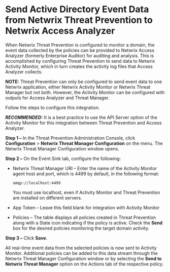 # Send Active Directory Event Data from Netwrix Threat Prevention to Netwrix Access Analyzer

When Netwrix Threat Prevention is configured to monitor a domain, the event data collected by the
policies can be provided to Netwrix Access Analyzer (formerly Enterprise Auditor) for auditing and
analysis. This is accomplished by configuring Threat Prevention to send data to Netwrix Activity
Monitor, which in turn creates the activity log files that Access Analyzer collects.

**NOTE:** Threat Prevention can only be configured to send event data to one Netwrix application,
either Netwrix Activity Monitor or Netwrix Threat Manager but not both. However, the Activity
Monitor can be configured with outputs for Access Analyzer and Threat Manager.

Follow the steps to configure this integration.

**_RECOMMENDED:_** It is a best practice to use the API Server option of the Activity Monitor for
this integration between Threat Prevention and Access Analyzer.

**Step 1 –** In the Threat Prevention Administration Console, click **Configuration** > **Netwrix
Threat Manager Configuration** on the menu. The Netwrix Threat Manager Configuration window opens.

**Step 2 –** On the Event Sink tab, configure the following:

- Netwrix Threat Manager URI – Enter the name of the Activity Monitor agent host and port, which is
  4499 by default, in the following format:

    `amqp://localhost:4499`

    You must use localhost, even if Activity Monitor and Threat Prevention are installed on
    different servers.

- App Token – Leave this field blank for integration with Activity Monitor
- Policies – The table displays all policies created in Threat Prevention along with a State icon
  indicating if the policy is active. Check the **Send** box for the desired policies monitoring the
  target domain activity.

**Step 3 –** Click **Save**.

All real-time event data from the selected policies is now sent to Activity Monitor. Additional
policies can be added to this data stream through the Netwrix Threat Manager Configuration window or
by selecting the **Send to Netwrix Threat Manager** option on the Actions tab of the respective
policy.
